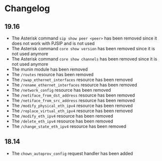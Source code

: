 Changelog
=========

19.16
-----

* The Asterisk command `sip show peer <peer>` has been removed since it does not work with PJSIP and is not used
* The Asterisk command `core show version` has been removed since it is not used anymore
* The Asterisk command `core show channels` has been removed since it is not used anymore
* The munin module has been removed
* The `/routes` resource has been removed
* The `/swap_ethernet_interfaces` resource has been removed
* The `/rename_ethernet_interfaces` resource has been removed
* The `/network_config` resource has been removed
* The `/netiface_from_dst_address` resource has been removed
* The `/netiface_from_src_address` resource has been removed
* The `/modify_physical_eth_ipv4` resource has been removed
* The `/replace_virtual_eth_ipv4` resource has been removed
* The `/modify_eth_ipv4` resource has been removed
* The `/delete_eth_ipv4` resource has been removed
* The `/change_state_eth_ipv4` resource has been removed


18.14
-----

* The `chown_autoprov_config` request handler has been added
